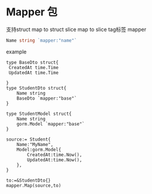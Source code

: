# Mapper 包

支持struct map to  struct  slice map to  slice
tag标签 mapper
 ```go
 Name string `mapper:"name"`
```
example
``` 
type BaseDto struct{
 CreatedAt time.Time
 UpdatedAt time.Time

}
type StudentDto struct{
    Name string
    BaseDto `mapper:"base"`
}

type StudentModel struct{
    Name string
    gorm.Model `mapper:"base"`
}

source:= Student{
    Name:"MyName",
    Model:gorm.Model{
        CreatedAt:time.Now(),
        UpdatedAt:time.Now(),
    },
}

to:=&StudentDto{}
mapper.Map(source,to)

```